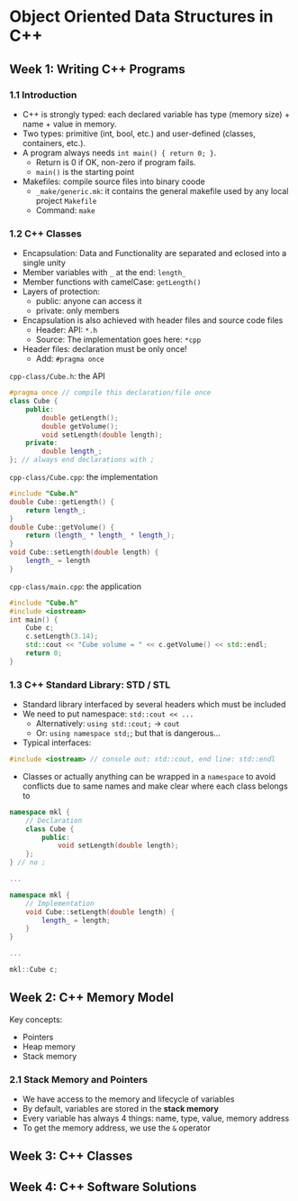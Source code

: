 # Object Oriented Data Structures in C++

## Week 1: Writing C++ Programs

### 1.1 Introduction

- C++ is strongly typed: each declared variable has type (memory size) + name + value in memory.
- Two types: primitive (int, bool, etc.) and user-defined (classes, containers, etc.).
- A program always needs `int main() { return 0; }`.
    - Return is 0 if OK, non-zero if program fails.
    - `main()` is the starting point
- Makefiles: compile source files into binary coode
    - `_make/generic.mk`: it contains the general makefile used by any local project `Makefile`
    - Command: `make`

### 1.2 C++ Classes

- Encapsulation: Data and Functionality are separated and eclosed into a single unity
- Member variables with `_` at the end: `length_`
- Member functions with camelCase: `getLength()`
- Layers of protection:
    - public: anyone can access it
    - private: only members
- Encapsulation is also achieved with header files and source code files
    - Header: API: `*.h`
    - Source: The implementation goes here: `*cpp`
- Header files: declaration must be only once!
    - Add: `#pragma once`

`cpp-class/Cube.h`: the API
```c++
#pragma once // compile this declaration/file once
class Cube {
    public:
        double getLength();
        double getVolume();
        void setLength(double length);
    private:
        double length_;
}; // always end declarations with ;
```

`cpp-class/Cube.cpp`: the implementation
```c++
#include "Cube.h"
double Cube::getLength() {
    return length_;
}
double Cube::getVolume() {
    return (length_ * length_ * length_);
}
void Cube::setLength(double length) {
    length_ = length
}
```

`cpp-class/main.cpp`: the application
```c++
#include "Cube.h"
#include <iostream>
int main() {
    Cube c;
    c.setLength(3.14);
    std::cout << "Cube volume = " << c.getVolume() << std::endl;
    return 0;
}
```
### 1.3 C++ Standard Library: STD / STL

- Standard library interfaced by several headers which must be included
- We need to put namespace: `std::cout << ...`
    - Alternatively: `using std::cout;` -> `cout`
    - Or: `using namespace std;`; but that is dangerous...
- Typical interfaces:

```c++
#include <iostream> // console out: std::cout, end line: std::endl
```

- Classes or actually anything can be wrapped in a `namespace` to avoid conflicts due to same names and make clear where each class belongs to

```c++
namespace mkl {
    // Declaration
    class Cube {
        public:
            void setLength(double length);
    };
} // no ;

...

namespace mkl {
    // Implementation
    void Cube::setLength(double length) {
        length_ = length;
    }
}

...

mkl::Cube c;
``` 

## Week 2: C++ Memory Model

Key concepts:

- Pointers
- Heap memory
- Stack memory

### 2.1 Stack Memory and Pointers

- We have access to the memory and lifecycle of variables
- By default, variables are stored in the **stack memory**
- Every variable has always 4 things: name, type, value, memory address
- To get the memory address, we use the `&` operator

## Week 3: C++ Classes

## Week 4: C++ Software Solutions

